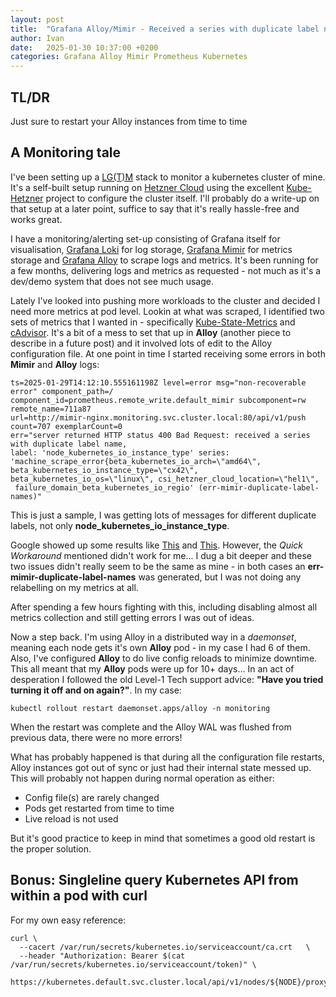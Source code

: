 ```yaml
---
layout: post
title:  "Grafana Alloy/Mimir - Received a series with duplicate label name"
author: Ivan
date:   2025-01-30 10:37:00 +0200
categories: Grafana Alloy Mimir Prometheus Kubernetes
---
```


## TL/DR
Just sure to restart your Alloy instances from time to time

## A Monitoring tale
I've been setting up a [LG(T)M](https://grafana.com/go/webinar/getting-started-with-grafana-lgtm-stack/) stack to monitor a kubernetes cluster of mine. It's a self-built setup running on [Hetzner Cloud](https://www.hetzner.com/cloud) using the excellent [Kube-Hetzner](https://github.com/kube-hetzner/terraform-hcloud-kube-hetzner) project to configure the cluster itself. I'll probably do a write-up on that setup at a later point, suffice to say that it's really hassle-free and works great. 

I have a monitoring/alerting set-up consisting of Grafana itself for visualisation, [Grafana Loki](https://grafana.com/oss/loki/) for log storage, [Grafana Mimir](https://grafana.com/oss/mimir/) for metrics storage and [Grafana Alloy](https://grafana.com/oss/alloy-opentelemetry-collector/) to scrape logs and metrics. It's been running for a few months, delivering logs and metrics as requested - not much as it's a dev/demo system that does not see much usage.

Lately I've looked into pushing more workloads to the cluster and decided I need more metrics at pod level. Lookin at what was scraped, I identified two sets of metrics that I wanted in - specifically [Kube-State-Metrics](https://github.com/kubernetes/kube-state-metrics) and [cAdvisor](https://github.com/google/cadvisor/). It's a bit of a mess to set that up in **Alloy** (another piece to describe in a future post) and it involved lots of edit to the Alloy configuration file. At one point in time I started receiving some errors in both **Mimir** and **Alloy** logs:

```
ts=2025-01-29T14:12:10.555161198Z level=error msg="non-recoverable error" component_path=/ 
component_id=prometheus.remote_write.default_mimir subcomponent=rw remote_name=711a87 
url=http://mimir-nginx.monitoring.svc.cluster.local:80/api/v1/push count=707 exemplarCount=0 
err="server returned HTTP status 400 Bad Request: received a series with duplicate label name, 
label: 'node_kubernetes_io_instance_type' series: 'machine_scrape_error{beta_kubernetes_io_arch=\"amd64\",
beta_kubernetes_io_instance_type=\"cx42\", beta_kubernetes_io_os=\"linux\", csi_hetzner_cloud_location=\"hel1\",
 failure_domain_beta_kubernetes_io_regio' (err-mimir-duplicate-label-names)"
```

This is just a sample, I was getting lots of messages for different duplicate labels, not only **node_kubernetes_io_instance_type**.

Google showed up some results like [This](https://github.com/grafana/mimir/discussions/8344) and [This](https://github.com/grafana/alloy/issues/1006). However, the *Quick Workaround* mentioned didn't work for me... I dug a bit deeper and these two issues didn't really seem to be the same as mine - in both cases an **err-mimir-duplicate-label-names** was generated, but I was not doing any relabelling on my metrics at all. 

After spending a few hours fighting with this, including disabling almost all metrics collection and still getting errors I was out of ideas. 

Now a step back. I'm using Alloy in a distributed way in a *daemonset*, meaning each node gets it's own **Alloy** pod - in my case I had 6 of them. Also, I've configured **Alloy** to do live config reloads to minimize downtime. This all meant that my **Alloy** pods were up for 10+ days... In an act of desperation I followed the old Level-1 Tech support advice: **"Have you tried turning it off and on again?"**. In my case:

```shell
kubectl rollout restart daemonset.apps/alloy -n monitoring
```

When the restart was complete and the Alloy WAL was flushed from previous data, there were no more errors!

What has probably happened is that during all the configuration file restarts, Alloy instances got out of sync or just had their internal state messed up. This will probably not happen during normal operation as either:
- Config file(s) are rarely changed
- Pods get restarted from time to time
- Live reload is not used

But it's good practice to keep in mind that sometimes a good old restart is the proper solution.

## Bonus: Singleline query Kubernetes API from within a pod with curl
For my own easy reference:
```shell
curl \
  --cacert /var/run/secrets/kubernetes.io/serviceaccount/ca.crt   \
  --header "Authorization: Bearer $(cat /var/run/secrets/kubernetes.io/serviceaccount/token)" \
  https://kubernetes.default.svc.cluster.local/api/v1/nodes/${NODE}/proxy/pods
```